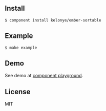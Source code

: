 Install
---

    $ component install kelonye/ember-sortable


Example
---
    
    $ make example

Demo
---

See demo at [component playground](http://component.herokuapp.com/#/54f8dd9fecf9141a0094a330).

License
---

MIT